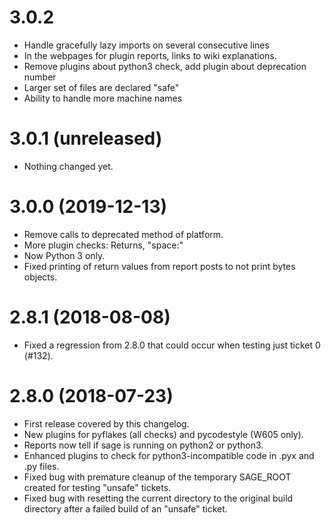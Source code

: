 3.0.2
=====

* Handle gracefully lazy imports on several consecutive lines
* In the webpages for plugin reports, links to wiki explanations.
* Remove plugins about python3 check, add plugin about deprecation number
* Larger set of files are declared "safe"
* Ability to handle more machine names

3.0.1 (unreleased)
==================

* Nothing changed yet.


3.0.0 (2019-12-13)
==================

* Remove calls to deprecated method of platform.
* More plugin checks: Returns, "space:"
* Now Python 3 only.
* Fixed printing of return values from report posts to not print
  bytes objects.


2.8.1 (2018-08-08)
==================

* Fixed a regression from 2.8.0 that could occur when testing just
  ticket 0 (#132).


2.8.0 (2018-07-23)
==================

* First release covered by this changelog.
* New plugins for pyflakes (all checks) and pycodestyle (W605 only).
* Reports now tell if sage is running on python2 or python3.
* Enhanced plugins to check for python3-incompatible code in .pyx
  and .py files.
* Fixed bug with premature cleanup of the temporary SAGE_ROOT created for
  testing "unsafe" tickets.
* Fixed bug with resetting the current directory to the original build
  directory after a failed build of an "unsafe" ticket.
